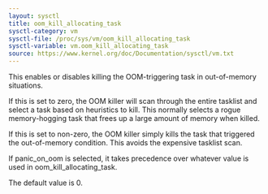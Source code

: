 ```yaml
---
layout: sysctl
title: oom_kill_allocating_task
sysctl-category: vm
sysctl-file: /proc/sys/vm/oom_kill_allocating_task
sysctl-variable: vm.oom_kill_allocating_task
source: https://www.kernel.org/doc/Documentation/sysctl/vm.txt
---
```


This enables or disables killing the OOM-triggering task in
out-of-memory situations.

If this is set to zero, the OOM killer will scan through the entire
tasklist and select a task based on heuristics to kill.  This normally
selects a rogue memory-hogging task that frees up a large amount of
memory when killed.

If this is set to non-zero, the OOM killer simply kills the task that
triggered the out-of-memory condition.  This avoids the expensive
tasklist scan.

If panic_on_oom is selected, it takes precedence over whatever value
is used in oom_kill_allocating_task.

The default value is 0.

